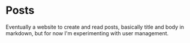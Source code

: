 # Posts

Eventually a website to create and read posts, basically title and body in
markdown, but for now I'm experimenting with user management.
